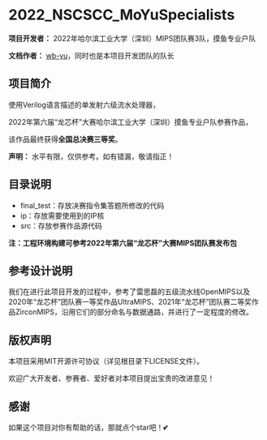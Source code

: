 # 2022_NSCSCC_MoYuSpecialists

**项目开发者：** 2022年哈尔滨工业大学（深圳）MIPS团队赛3队，摸鱼专业户队

**文档作者：** [wb-yu](https://github.com/wb-yu)，同时也是本项目开发团队的队长

## 项目简介

使用Verilog语言描述的单发射六级流水处理器，

2022年第六届“龙芯杯”大赛哈尔滨工业大学（深圳）摸鱼专业户队参赛作品，

该作品最终获得**全国总决赛三等奖**。

**声明：** 水平有限，仅供参考。如有错漏，敬请指正！

## 目录说明

- final_test：存放决赛指令集答题所修改的代码
- ip：存放需要使用到的IP核
- src：存放参赛作品源代码

**注：工程环境构建可参考2022年第六届“龙芯杯”大赛MIPS团队赛发布包**

## 参考设计说明

我们在进行此项目开发的过程中，参考了雷思磊的五级流水线OpenMIPS以及2020年“龙芯杯”团队赛一等奖作品UltraMIPS、2021年“龙芯杯”团队赛二等奖作品ZirconMIPS，沿用它们的部分命名与数据通路，并进行了一定程度的修改。

## 版权声明

本项目采用MIT开源许可协议（详见根目录下LICENSE文件）。

欢迎广大开发者、参赛者、爱好者对本项目提出宝贵的改进意见！

## 感谢

如果这个项目对你有帮助的话，那就点个star吧！💕